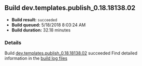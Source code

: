 ## Build dev.templates.publish_0.18.18138.02
- **Build result:** `succeeded`
- **Build queued:** 5/18/2018 8:03:24 AM
- **Build duration:** 32.18 minutes
### Details
Build [dev.templates.publish_0.18.18138.02](https://winappstudio.visualstudio.com/web/build.aspx?pcguid=a4ef43be-68ce-4195-a619-079b4d9834c2&builduri=vstfs%3a%2f%2f%2fBuild%2fBuild%2f25677) succeeded
Find detailed information in the [build log files](https://uwpctdiags.blob.core.windows.net/buildlogs/dev.templates.publish_0.18.18138.02_logs.zip)
